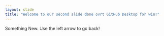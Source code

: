 ```yaml
---
layout: slide
title: "Welcome to our second slide done ovrt GitHub Desktop for win!"
---
```

Something New.
Use the left arrow to go back!
